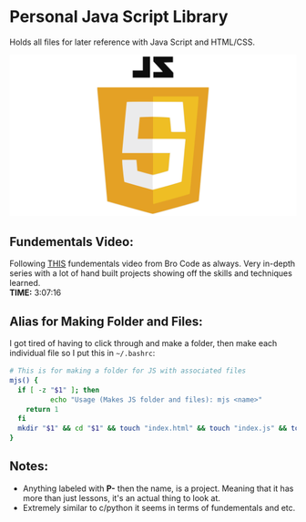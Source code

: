 # Personal Java Script Library
Holds all files for later reference with Java Script and HTML/CSS.

![Alt Text](./logo.png)

## Fundementals Video:
Following [THIS](https://www.youtube.com/watch?v=lfmg-EJ8gm4) fundementals
video from Bro Code as always. Very in-depth series with a lot of hand
built projects showing off the skills and techniques learned.  
**TIME:** 3:07:16

## Alias for Making Folder and Files:
I got tired of having to click through and make a folder, then make each
individual file so I put this in `~/.bashrc`:
```sh
# This is for making a folder for JS with associated files
mjs() {
  if [ -z "$1" ]; then
          echo "Usage (Makes JS folder and files): mjs <name>"
    return 1
  fi
  mkdir "$1" && cd "$1" && touch "index.html" && touch "index.js" && touch "style.css"
}
```

## Notes:
- Anything labeled with **P-** then the name, is a project. Meaning
that it has more than just lessons, it's an actual thing to look at.
- Extremely similar to c/python it seems in terms of fundementals and etc.